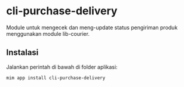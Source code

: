 # cli-purchase-delivery

Module untuk mengecek dan meng-update status pengiriman produk menggunakan module
lib-courier.

## Instalasi

Jalankan perintah di bawah di folder aplikasi:

```
mim app install cli-purchase-delivery
```
